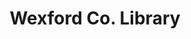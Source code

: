 ---
title: "Wexford Co. Library"
address: "Library Headquarters, Ardcavan, Wexford, Co. Wexford"
tel: "+353 (0)53 912 4922"
county: "Wexford"
category: "Libraries"
type: "Content"
lat: "52.3326301574707"
lng: "-6.472326278686523"
---
